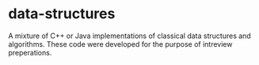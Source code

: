 # data-structures

A mixture of C++ or Java implementations of classical data structures and algorithms. 
These code were developed for the purpose of intreview preperations.



